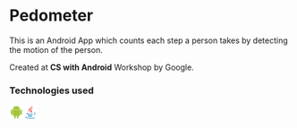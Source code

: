 # Pedometer

This is an Android App which counts each step a person takes by detecting the motion of the person.

Created at **CS with Android** Workshop by Google.

### Technologies used
<img align="left" alt="Android" width="25px" src="https://github.com/devicons/devicon/blob/master/icons/android/android-original.svg">
<img align="left" alt="Java" width="25px" src="https://github.com/devicons/devicon/blob/master/icons/java/java-original.svg">
